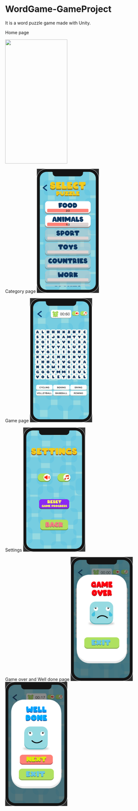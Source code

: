 # WordGame-GameProject
It is a word puzzle game made with Unity.

Home page 

<img src="https://github.com/edaaeer/WordGame-GameProject/blob/main/images/men%C3%BC.png" width="200" height="400" />

Category page
<img src="https://github.com/edaaeer/WordGame-GameProject/blob/main/images/category.png" width="200" height="400" />

Game page
<img src="https://github.com/edaaeer/WordGame-GameProject/blob/main/images/game.png" width="200" height="400" />

Settings 
<img src="https://github.com/edaaeer/WordGame-GameProject/blob/main/images/settings.png" width="200" height="400" />

Game over and Well done page
<img src="https://github.com/edaaeer/WordGame-GameProject/blob/main/images/gameover.png" width="200" height="400" />
<img src="https://github.com/edaaeer/WordGame-GameProject/blob/main/images/well.png" width="200" height="400" />
